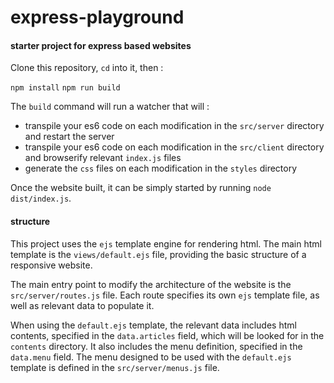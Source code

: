 # express-playground

#### starter project for express based websites

Clone this repository, `cd` into it, then :

`npm install`
`npm run build`

The `build` command will run a watcher that will :

- transpile your es6 code on each modification in the `src/server` directory and restart the server
- transpile your es6 code on each modification in the `src/client` directory and browserify relevant `index.js` files
- generate the `css` files on each modification in the `styles` directory

Once the website built, it can be simply started by running `node dist/index.js`.

#### structure

This project uses the `ejs` template engine for rendering html.
The main html template is the `views/default.ejs` file, providing the basic
structure of a responsive website.

The main entry point to modify the architecture of the website is the `src/server/routes.js` file.
Each route specifies its own `ejs` template file, as well as relevant data to populate it.

When using the `default.ejs` template, the relevant data includes html contents,
specified in the `data.articles` field, which will be looked for in the `contents` directory.
It also includes the menu definition, specified in the `data.menu` field.
The menu designed to be used with the `default.ejs` template is defined in the `src/server/menus.js` file.

